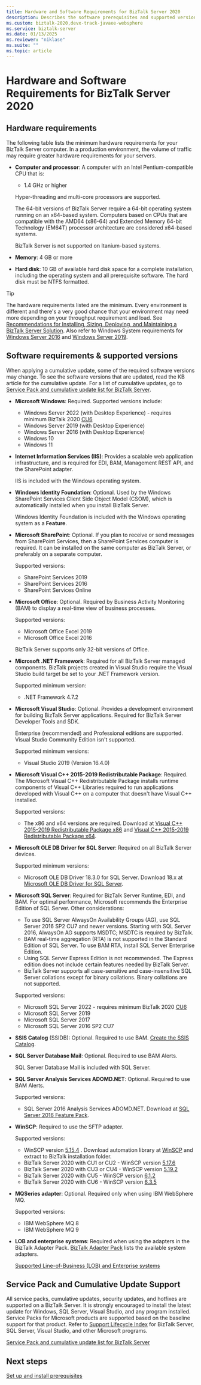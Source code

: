 ```yaml
---
title: Hardware and Software Requirements for BizTalk Server 2020
description: Describes the software prerequisites and supported version lists in order to install BizTalk Server 2020.
ms.custom: biztalk-2020,devx-track-javaee-websphere
ms.service: biztalk-server
ms.date: 01/13/2025
ms.reviewer: "niklase"
ms.suite: ""
ms.topic: article
---
```


# Hardware and Software Requirements for BizTalk Server 2020

## Hardware requirements

The following table lists the minimum hardware requirements for your BizTalk Server computer. In a production environment, the volume of traffic may require greater hardware requirements for your servers.

- **Computer and processor**: A computer with an Intel Pentium-compatible CPU that is:
  - 1.4 GHz or higher

  Hyper-threading and multi-core processors are supported.

  The 64-bit versions of BizTalk Server require a 64-bit operating system running on an x64-based system. Computers based on CPUs that are compatible with the AMD64 (x86-64) and Extended Memory 64-bit Technology (EM64T) processor architecture are considered x64-based systems.

  BizTalk Server is not supported on Itanium-based systems.

- **Memory**: 4 GB or more
- **Hard disk**: 10 GB of available hard disk space for a complete installation, including the operating system and all prerequisite software. The hard disk must be NTFS formatted.

> [!TIP]
> The hardware requirements listed are the minimum. Every environment is different and there's a very good chance that your environment may need more depending on your throughput requirement and load. See [Recommendations for Installing, Sizing, Deploying, and Maintaining a BizTalk Server Solution](/archive/technet-wiki/666.biztalk-server-recommendations-for-installing-sizing-deploying-and-maintaining-a-solution). Also refer to Windows System requirements for [Windows Server 2016](/windows-server/get-started/system-requirements) and [Windows Server 2019](/windows-server/get-started-19/sys-reqs-19).

## Software requirements & supported versions

When applying a cumulative update, some of the required software versions may change. To see the software versions that are updated, read the KB article for the cumulative update. For a list of cumulative updates, go to [Service Pack and cumulative update list for BizTalk Server](https://support.microsoft.com/topic/service-pack-and-cumulative-update-list-for-biztalk-server-108e5e94-4558-8b57-d5fb-45984506d56f).

- **Microsoft Windows**: Required. Supported versions include:
  - Windows Server 2022 (with Desktop Experience) - requires minimum BizTalk 2020 [CU6](https://support.microsoft.com/help/5043408)
  - Windows Server 2019 (with Desktop Experience)
  - Windows Server 2016 (with Desktop Experience)
  - Windows 10
  - Windows 11

- **Internet Information Services (IIS)**: Provides a scalable web application infrastructure, and is required for EDI, BAM, Management REST API, and the SharePoint adapter.

  IIS is included with the Windows operating system.

- **Windows Identity Foundation**: Optional. Used by the Windows SharePoint Services Client Side Object Model (CSOM), which is automatically installed when you install BizTalk Server.

  Windows Identity Foundation is included with the Windows operating system as a **Feature**.

- **Microsoft SharePoint**: Optional. If you plan to receive or send messages from SharePoint Services, then a SharePoint Services computer is required. It can be installed on the same computer as BizTalk Server, or preferably on a separate computer.

  Supported versions:

  - SharePoint Services 2019
  - SharePoint Services 2016
  - SharePoint Services Online

- **Microsoft Office**: Optional. Required by Business Activity Monitoring (BAM) to display a real-time view of business processes. 

  Supported versions:

  - Microsoft Office Excel 2019
  - Microsoft Office Excel 2016

  BizTalk Server supports only 32-bit versions of Office.

- **Microsoft .NET Framework**: Required for all BizTalk Server managed components. BizTalk projects created in Visual Studio require the Visual Studio build target be set to your .NET Framework version. 

  Supported minimum version:

  - .NET Framework 4.7.2

- **Microsoft Visual Studio**: Optional. Provides a development environment for building BizTalk Server applications. Required for BizTalk Server Developer Tools and SDK.

  Enterprise (recommended) and Professional editions are supported. Visual Studio Community Edition isn't supported.

  Supported minimum versions:

  - Visual Studio 2019 (Version 16.4.0)

- **Microsoft Visual C++ 2015-2019 Redistributable Package**: Required. The Microsoft Visual C++ Redistributable Package installs runtime components of Visual C++ Libraries required to run applications developed with Visual C++ on a computer that doesn't have Visual C++ installed.

  Supported versions:

  - The x86 and x64 versions are required. Download at [Visual C++ 2015-2019 Redistributable Package x86](https://aka.ms/vs/16/release/VC_redist.x86.exe) and [Visual C++ 2015-2019 Redistributable Package x64](https://aka.ms/vs/16/release/VC_redist.x64.exe).

- **Microsoft OLE DB Driver for SQL Server**: Required on all BizTalk Server devices.

  Supported minimum versions:

  - Microsoft OLE DB Driver 18.3.0 for SQL Server. Download 18.x at [Microsoft OLE DB Driver for SQL Server](/sql/connect/oledb/release-notes-for-oledb-driver-for-sql-server?view=sql-server-ver15&preserve-view=true#1874).

- **Microsoft SQL Server**: Required for BizTalk Server Runtime, EDI, and BAM. For optimal performance, Microsoft recommends the Enterprise Edition of SQL Server. Other considerations:

  - To use SQL Server AlwaysOn Availability Groups (AG), use SQL Server 2016 SP2 CU7 and newer versions. Starting with SQL Server 2016, AlwaysOn AG supports MSDTC; MSDTC is required by BizTalk.
  - BAM real-time aggregation (RTA) is not supported in the Standard Edition of SQL Server. To use BAM RTA, install SQL Server Enterprise Edition.
  - Using SQL Server Express Edition is not recommended. The Express edition does not include certain features needed by BizTalk Server.
  - BizTalk Server supports all case-sensitive and case-insensitive SQL Server collations except for binary collations. Binary collations are not supported.

  Supported versions:

  - Microsoft SQL Server 2022 - requires minimum BizTalk 2020 [CU6](https://support.microsoft.com/help/5043408)
  - Microsoft SQL Server 2019
  - Microsoft SQL Server 2017
  - Microsoft SQL Server 2016 SP2 CU7

- **SSIS Catalog** (SSIDB): Optional. Required to use BAM. [Create the SSIS Catalog](/sql/integration-services/catalog/ssis-catalog#create-the-ssis-catalog).

- **SQL Server Database Mail**: Optional. Required to use BAM Alerts.

  SQL Server Database Mail is included with SQL Server.

- **SQL Server Analysis Services ADOMD.NET**: Optional. Required to use BAM Alerts.

  Supported versions:

  - SQL Server 2016 Analysis Services ADOMD.NET. Download at [SQL Server 2016 Feature Pack](https://www.microsoft.com/download/details.aspx?id=56833).

- **WinSCP**: Required to use the SFTP adapter.

  Supported versions:

  - WinSCP version [5.15.4](https://winscp.net/download/WinSCP-5.15.4-Automation.zip) . Download automation library at [WinSCP](http://winscp.net) and extract to BizTalk installation folder.
  - BizTalk Server 2020 with CU1 or CU2 - WinSCP version [5.17.6](https://winscp.net/download/WinSCP-5.17.6-Automation.zip)
  - BizTalk Server 2020 with CU3 or CU4 - WinSCP version [5.19.2](https://winscp.net/download/WinSCP-5.19.2-Automation.zip)
  - BizTalk Server 2020 with CU5 - WinSCP version [6.1.2](https://winscp.net/download/WinSCP-6.1.2-Automation.zip)
  - BizTalk Server 2020 with CU6 - WinSCP version [6.3.5](https://winscp.net/download/WinSCP-6.3.5-Automation.zip)

- **MQSeries adapter**: Optional. Required only when using IBM WebSphere MQ.

  Supported versions:

  - IBM WebSphere MQ 8
  - IBM WebSphere MQ 9

- **LOB and enterprise systems**: Required when using the adapters in the BizTalk Adapter Pack. [BizTalk Adapter Pack](../adapters-and-accelerators/biztalk-adapter-pack.md) lists the available system adapters.

  [Supported Line-of-Business (LOB) and Enterprise systems](../adapters-and-accelerators/lob-and-enterprise-2020-support.md)

## Service Pack and Cumulative Update Support

All service packs, cumulative updates, security updates, and hotfixes are supported on a BizTalk Server. It is strongly encouraged to install the latest update for Windows, SQL Server, Visual Studio, and any program installed. Service Packs for Microsoft products are supported based on the baseline support for that product. Refer to [Support Lifecycle Index](/lifecycle/) for BizTalk Server, SQL Server, Visual Studio, and other Microsoft programs.

[Service Pack and cumulative update list for BizTalk Server](https://support.microsoft.com/help/2555976)

## Next steps

[Set up and install prerequisites](../install-and-config-guides/set-up-and-install-prerequisites-for-biztalk-server-2020.md)
